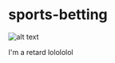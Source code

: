 # sports-betting

![alt text](https://cdn.discordapp.com/attachments/702701451134238733/807790784593526784/unknown.png)

I'm a retard lolololol
